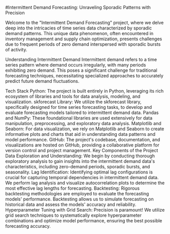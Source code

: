 #Intermittent Demand Forecasting: Unraveling Sporadic Patterns with Precision

Welcome to the "Intermittent Demand Forecasting" project, where we delve deep into the intricacies of time series data characterized by sporadic demand patterns. This unique data phenomenon, often encountered in inventory management and supply chain optimization, presents challenges due to frequent periods of zero demand interspersed with sporadic bursts of activity.

Understanding Intermittent Demand
Intermittent demand refers to a time series pattern where demand occurs irregularly, with many periods exhibiting zero demand. This poses a significant challenge for traditional forecasting techniques, necessitating specialized approaches to accurately predict future demand fluctuations.

Tech Stack
Python: The project is built entirely in Python, leveraging its rich ecosystem of libraries and tools for data analysis, modeling, and visualization.
skforecast Library: We utilize the skforecast library, specifically designed for time series forecasting tasks, to develop and evaluate forecasting models tailored to intermittent demand data.
Pandas and NumPy: These foundational libraries are used extensively for data manipulation, preprocessing, and exploratory data analysis.
Matplotlib and Seaborn: For data visualization, we rely on Matplotlib and Seaborn to create informative plots and charts that aid in understanding data patterns and model performance.
GitHub: The project's codebase, documentation, and visualizations are hosted on GitHub, providing a collaborative platform for version control and project management.
Key Components of the Project
Data Exploration and Understanding: We begin by conducting thorough exploratory analysis to gain insights into the intermittent demand data's characteristics, including zero-demand periods, sporadic bursts, and seasonality.
Lag Identification: Identifying optimal lag configurations is crucial for capturing temporal dependencies in intermittent demand data. We perform lag analysis and visualize autocorrelation plots to determine the most effective lag lengths for forecasting.
Backtesting: Rigorous backtesting methodologies are employed to evaluate the forecasting models' performance. Backtesting allows us to simulate forecasting on historical data and assess the models' accuracy and reliability.
Hyperparameter Tuning with Grid Search: Precision is paramount! We utilize grid search techniques to systematically explore hyperparameter combinations and optimize model performance, ensuring the best possible forecasting accuracy.








